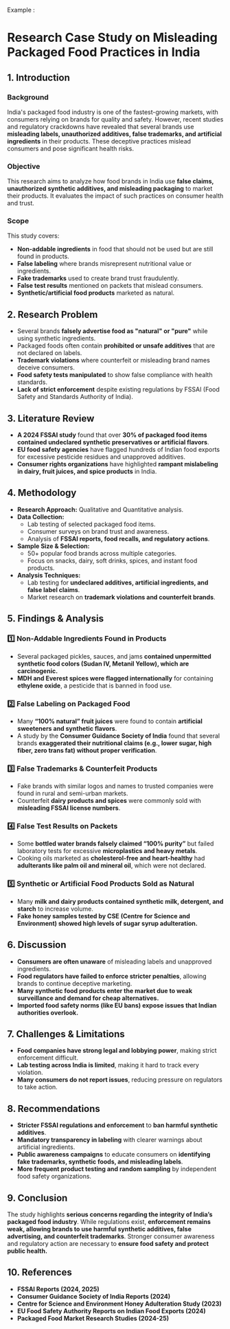 Example : 

# Research Case Study on Misleading Packaged Food Practices in India

## 1. Introduction

### Background
India's packaged food industry is one of the fastest-growing markets, with consumers relying on brands for quality and safety. However, recent studies and regulatory crackdowns have revealed that several brands use **misleading labels, unauthorized additives, false trademarks, and artificial ingredients** in their products. These deceptive practices mislead consumers and pose significant health risks.

### Objective
This research aims to analyze how food brands in India use **false claims, unauthorized synthetic additives, and misleading packaging** to market their products. It evaluates the impact of such practices on consumer health and trust.

### Scope
This study covers:
- **Non-addable ingredients** in food that should not be used but are still found in products.
- **False labeling** where brands misrepresent nutritional value or ingredients.
- **Fake trademarks** used to create brand trust fraudulently.
- **False test results** mentioned on packets that mislead consumers.
- **Synthetic/artificial food products** marketed as natural.

## 2. Research Problem
- Several brands **falsely advertise food as "natural" or "pure"** while using synthetic ingredients.
- Packaged foods often contain **prohibited or unsafe additives** that are not declared on labels.
- **Trademark violations** where counterfeit or misleading brand names deceive consumers.
- **Food safety tests manipulated** to show false compliance with health standards.
- **Lack of strict enforcement** despite existing regulations by FSSAI (Food Safety and Standards Authority of India).

## 3. Literature Review
- **A 2024 FSSAI study** found that over **30% of packaged food items contained undeclared synthetic preservatives or artificial flavors**.
- **EU food safety agencies** have flagged hundreds of Indian food exports for excessive pesticide residues and unapproved additives.
- **Consumer rights organizations** have highlighted **rampant mislabeling in dairy, fruit juices, and spice products** in India.

## 4. Methodology
- **Research Approach:** Qualitative and Quantitative analysis.
- **Data Collection:**
  - Lab testing of selected packaged food items.
  - Consumer surveys on brand trust and awareness.
  - Analysis of **FSSAI reports, food recalls, and regulatory actions**.
- **Sample Size & Selection:**
  - 50+ popular food brands across multiple categories.
  - Focus on snacks, dairy, soft drinks, spices, and instant food products.
- **Analysis Techniques:**
  - Lab testing for **undeclared additives, artificial ingredients, and false label claims**.
  - Market research on **trademark violations and counterfeit brands**.

## 5. Findings & Analysis

### 1️⃣ Non-Addable Ingredients Found in Products
- Several packaged pickles, sauces, and jams **contained unpermitted synthetic food colors (Sudan IV, Metanil Yellow), which are carcinogenic.**
- **MDH and Everest spices were flagged internationally** for containing **ethylene oxide**, a pesticide that is banned in food use.

### 2️⃣ False Labeling on Packaged Food
- Many **“100% natural” fruit juices** were found to contain **artificial sweeteners and synthetic flavors**.
- A study by the **Consumer Guidance Society of India** found that several brands **exaggerated their nutritional claims (e.g., lower sugar, high fiber, zero trans fat) without proper verification**.

### 3️⃣ False Trademarks & Counterfeit Products
- Fake brands with similar logos and names to trusted companies were found in rural and semi-urban markets.
- Counterfeit **dairy products and spices** were commonly sold with **misleading FSSAI license numbers**.

### 4️⃣ False Test Results on Packets
- Some **bottled water brands falsely claimed “100% purity”** but failed laboratory tests for excessive **microplastics and heavy metals**.
- Cooking oils marketed as **cholesterol-free and heart-healthy** had **adulterants like palm oil and mineral oil**, which were not declared.

### 5️⃣ Synthetic or Artificial Food Products Sold as Natural
- Many **milk and dairy products contained synthetic milk, detergent, and starch** to increase volume.
- **Fake honey samples tested by CSE (Centre for Science and Environment) showed high levels of sugar syrup adulteration.**

## 6. Discussion
- **Consumers are often unaware** of misleading labels and unapproved ingredients.
- **Food regulators have failed to enforce stricter penalties**, allowing brands to continue deceptive marketing.
- **Many synthetic food products enter the market due to weak surveillance and demand for cheap alternatives.**
- **Imported food safety norms (like EU bans) expose issues that Indian authorities overlook.**

## 7. Challenges & Limitations
- **Food companies have strong legal and lobbying power**, making strict enforcement difficult.
- **Lab testing across India is limited**, making it hard to track every violation.
- **Many consumers do not report issues**, reducing pressure on regulators to take action.

## 8. Recommendations
- **Stricter FSSAI regulations and enforcement** to **ban harmful synthetic additives**.
- **Mandatory transparency in labeling** with clearer warnings about artificial ingredients.
- **Public awareness campaigns** to educate consumers on **identifying fake trademarks, synthetic foods, and misleading labels**.
- **More frequent product testing and random sampling** by independent food safety organizations.

## 9. Conclusion
The study highlights **serious concerns regarding the integrity of India’s packaged food industry**. While regulations exist, **enforcement remains weak, allowing brands to use harmful synthetic additives, false advertising, and counterfeit trademarks**. Stronger consumer awareness and regulatory action are necessary to **ensure food safety and protect public health.**

## 10. References
- **FSSAI Reports (2024, 2025)**
- **Consumer Guidance Society of India Reports (2024)**
- **Centre for Science and Environment Honey Adulteration Study (2023)**
- **EU Food Safety Authority Reports on Indian Food Exports (2024)**
- **Packaged Food Market Research Studies (2024-25)**

